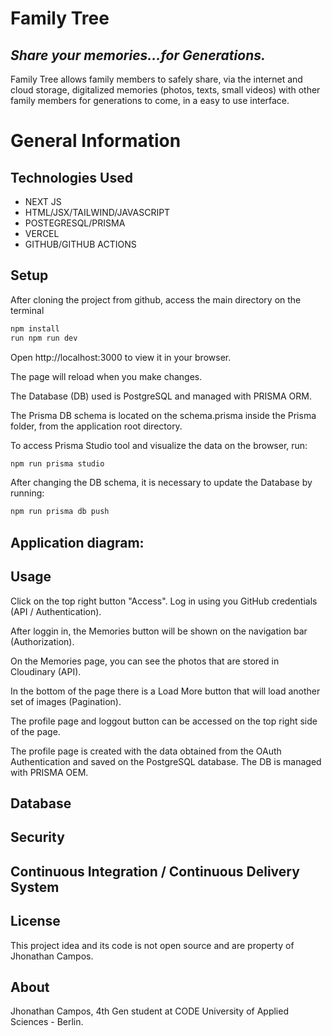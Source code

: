 # Family Tree

## _Share your memories...for Generations._

Family Tree allows family members to safely share, via the internet and cloud storage, digitalized memories (photos, texts, small videos) with other family members for generations to come, in a easy to use interface.

# General Information

## Technologies Used 

- NEXT JS 
- HTML/JSX/TAILWIND/JAVASCRIPT 
- POSTEGRESQL/PRISMA 
- VERCEL 
- GITHUB/GITHUB ACTIONS

## Setup

After cloning the project from github, access the main directory on the terminal 
```sh
npm install
run npm run dev
```

Open http://localhost:3000 to view it in your browser.

The page will reload when you make changes.

The Database (DB) used is PostgreSQL and managed with PRISMA ORM.

The Prisma DB schema is located on the schema.prisma inside the Prisma folder, from the application root directory.

To access Prisma Studio tool and visualize the data on the browser, run:

```sh
npm run prisma studio
```

After changing the DB schema, it is necessary to update the Database by running:

```sh
npm run prisma db push
```

## Application diagram:

## Usage

Click on the top right button "Access". Log in using you GitHub credentials (API / Authentication).

After loggin in, the Memories button will be shown on the navigation bar (Authorization).

On the Memories page, you can see the photos that are stored in Cloudinary (API).

In the bottom of the page there is a Load More button that will load another set of images (Pagination).

The profile page and loggout button can be accessed on the top right side of the page.

The profile page is created with the data obtained from the OAuth Authentication and saved on the PostgreSQL database. The DB is managed with PRISMA OEM.

## Database

## Security

## Continuous Integration / Continuous Delivery System

## License

This project idea and its code is not open source and are property of Jhonathan Campos.

## About

Jhonathan Campos, 4th Gen student at CODE University of Applied Sciences - Berlin.

